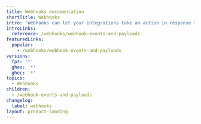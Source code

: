 ```yaml
---
title: Webhooks documentation
shortTitle: Webhooks
intro: 'Webhooks can let your integrations take an action in response to events that occur on {% data variables.product.company_short %}.'
introLinks:
  reference: /webhooks/webhook-events-and-payloads
featuredLinks:
  popular:
    - /webhooks/webhook-events-and-payloads
versions:
  fpt: '*'
  ghes: '*'
  ghec: '*'
topics:
  - Webhooks
children:
  - /webhook-events-and-payloads
changelog:
  label: webhooks
layout: product-landing
---
```


